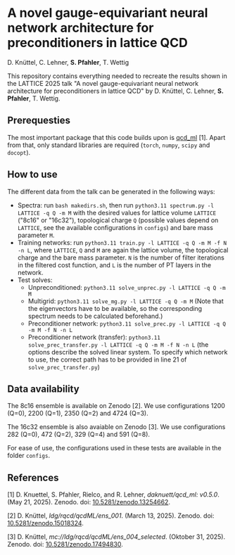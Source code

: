 # A novel gauge-equivariant neural network architecture for preconditioners in lattice QCD
D. Knüttel, C. Lehner, **S. Pfahler**, T. Wettig

This repository contains everything needed to recreate the results shown in the LATTICE 2025 talk "A novel gauge-equivariant neural network architecture for preconditioners in lattice QCD" by D. Knüttel, C. Lehner, **S. Pfahler**, T. Wettig.

## Prerequesties
The most important package that this code builds upon is [qcd_ml](https://github.com/daknuett/qcd_ml) [1]. Apart from that, only standard libraries are required (`torch`, `numpy`, `scipy` and `docopt`).

## How to use
The different data from the talk can be generated in the following ways:
- Spectra: run `bash makedirs.sh`, then run `python3.11 spectrum.py -l LATTICE -q Q -m M` with the desired values for lattice volume `LATTICE` ("8c16" or "16c32"), topological charge `Q` (possible values depend on `LATTICE`, see the available configurations in `configs`) and bare mass parameter `M`.
- Training networks: run `python3.11 train.py -l LATTICE -q Q -m M -f N -n L`, where `LATTICE`, `Q` and `M` are again the lattice volume, the topological charge and the bare mass parameter. `N` is the number of filter iterations in the filtered cost function, and `L` is the number of PT layers in the network.
- Test solves:
    - Unpreconditioned: `python3.11 solve_unprec.py -l LATTICE -q Q -m M`
    - Multigrid: `python3.11 solve_mg.py -l LATTICE -q Q -m M` (Note that the eigenvectors have to be available, so the corresponding spectrum needs to be calculated beforehand.)
    - Preconditioner network: `python3.11 solve_prec.py -l LATTICE -q Q -m M -f N -n L`
    - Preconditioner network (transfer): `python3.11 solve_prec_transfer.py -l LATTICE -q Q -m M -f N -n L` (the options describe the solved linear system. To specify which network to use, the correct path has to be provided in line 21 of `solve_prec_transfer.py`)

## Data availability
The 8c16 ensemble is available on Zenodo [2]. We use configurations 1200 (Q=0), 2200 (Q=1), 2350 (Q=2) and 4724 (Q=3).

The 16c32 ensemble is also avaiable on Zenodo [3]. We use configurations 282 (Q=0), 472 (Q=2), 329 (Q=4) and 591 (Q=8).

For ease of use, the configurations used in these tests are available in the folder `configs`.

## References
[1] D. Knuettel, S. Pfahler, Rielco, and R. Lehner, _daknuett/qcd_ml: v0.5.0_. (May 21, 2025). Zenodo. doi: [10.5281/zenodo.13254662](https://doi.org/10.5281/zenodo.13254662).

[2] D. Knüttel, _ldg/rqcd/qcdML/ens_001_. (March 13, 2025). Zenodo. doi: [10.5281/zenodo.15018324](https://doi.org/10.5281/zenodo.15018324).

[3] D. Knüttel, _mc://ldg/rqcd/qcdML/ens_004_selected_. (Oktober 31, 2025). Zenodo. doi: [10.5281/zenodo.17494830](https://doi.org/10.5281/zenodo.17494830).
